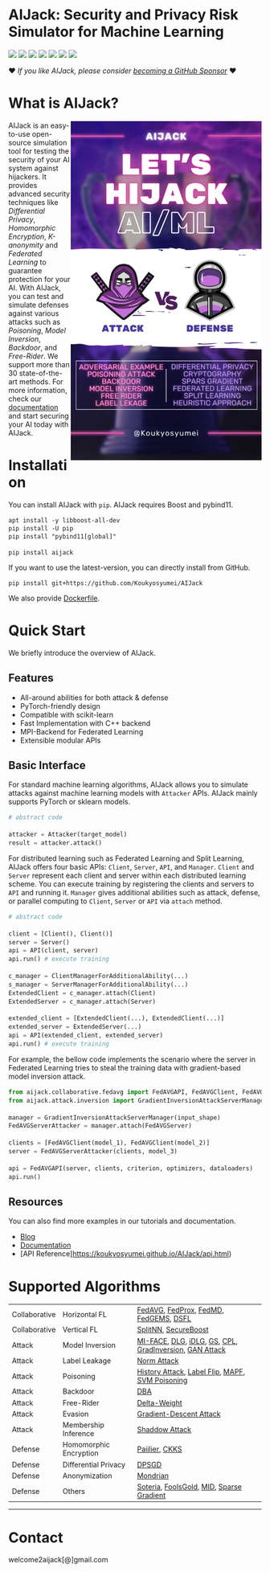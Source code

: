 <!--
  Title: AIJack
  Description: AIJack is a fantastic framework demonstrating the security risks of machine learning and deep learning, such as Model Inversion, poisoning attack, and membership inference attack.
  Author: Hideaki Takahashi
  -->

# AIJack: Security and Privacy Risk Simulator for Machine Learning

<div align="left">
<img src="https://badgen.net/github/stars/Koukyosyumei/AIjack?color=green">
<img src="https://badgen.net/github/forks/Koukyosyumei/AIjack">
<img src="https://badgen.net/github/watchers/Koukyosyumei/AIjack">
<img src="https://img.shields.io/github/commit-activity/m/Koukyosyumei/AIJack">
<img src="https://img.shields.io/github/languages/code-size/Koukyosyumei/AIJack">
<img src="https://app.codacy.com/project/badge/Grade/529a33e6523e4bf2a79c26e815a070f4"/>
<img src="https://img.shields.io/github/license/Koukyosyumei/AIJack">
</div>

❤️ <i>If you like AIJack, please consider <a href="https://github.com/sponsors/Koukyosyumei">becoming a GitHub Sponsor</a></i> ❤️

# What is AIJack?

<img src="logo/AIJACK-NEON-LOGO.png" width=380 align="right">


AIJack is an easy-to-use open-source simulation tool for testing the security of your AI system against hijackers. It provides advanced security techniques like *Differential Privacy*, *Homomorphic Encryption*, *K-anonymity* and *Federated Learning* to guarantee protection for your AI. With AIJack, you can test and simulate defenses against various attacks such as *Poisoning*, *Model Inversion*, *Backdoor*, and *Free-Rider*. We support more than 30 state-of-the-art methods. For more information, check our [documentation](https://koukyosyumei.github.io/AIJack/intro.html) and start securing your AI today with AIJack.

# Installation

You can install AIJack with `pip`. AIJack requires Boost and pybind11.

```
apt install -y libboost-all-dev
pip install -U pip
pip install "pybind11[global]"

pip install aijack
```

If you want to use the latest-version, you can directly install from GitHub.

```
pip install git+https://github.com/Koukyosyumei/AIJack
```

We also provide [Dockerfile](Dockerfile).


# Quick Start

We briefly introduce the overview of AIJack.

## Features

-   All-around abilities for both attack & defense
-   PyTorch-friendly design
-   Compatible with scikit-learn
-   Fast Implementation with C++ backend
-   MPI-Backend for Federated Learning
-   Extensible modular APIs

## Basic Interface

For standard machine learning algorithms, AIJack allows you to simulate attacks against machine learning models with `Attacker` APIs. AIJack mainly supports PyTorch or sklearn models.

```Python
# abstract code

attacker = Attacker(target_model)
result = attacker.attack()
```

For distributed learning such as Federated Learning and Split Learning, AIJack offers four basic APIs: `Client`, `Server`, `API`, and `Manager`. `Client` and `Server` represent each client and server within each distributed learning scheme. You can execute training by registering the clients and servers to `API` and running it. `Manager` gives additional abilities such as attack, defense, or parallel computing to `Client`, `Server` or `API` via `attach` method.

```Python
# abstract code

client = [Client(), Client()]
server = Server()
api = API(client, server)
api.run() # execute training

c_manager = ClientManagerForAdditionalAbility(...)
s_manager = ServerManagerForAdditionalAbility(...)
ExtendedClient = c_manager.attach(Client)
ExtendedServer = c_manager.attach(Server)

extended_client = [ExtendedClient(...), ExtendedClient(...)]
extended_server = ExtendedServer(...)
api = API(extended_client, extended_server)
api.run() # execute training
```

For example, the bellow code implements the scenario where the server in Federated Learning tries to steal the training data with gradient-based model inversion attack.

```Python
from aijack.collaborative.fedavg import FedAVGAPI, FedAVGClient, FedAVGServer
from aijack.attack.inversion import GradientInversionAttackServerManager

manager = GradientInversionAttackServerManager(input_shape)
FedAVGServerAttacker = manager.attach(FedAVGServer)

clients = [FedAVGClient(model_1), FedAVGClient(model_2)]
server = FedAVGServerAttacker(clients, model_3)

api = FedAVGAPI(server, clients, criterion, optimizers, dataloaders)
api.run()
```

## Resources

You can also find more examples in our tutorials and documentation.

-   [Blog](https://dev.to/koukyosyumei/privacy-preserving-machine-learning-with-aijack-1-federated-learning-on-pytorch-3i5m)
-   [Documentation](https://koukyosyumei.github.io/AIJack/)
-   [API Reference]https://koukyosyumei.github.io/AIJack/api.html)

# Supported Algorithms

|               |                        |                                                                                                                                                                                                                                                                                                                                                                                                                                                                                                                                                                  |
| ------------- | ---------------------- | ---------------------------------------------------------------------------------------------------------------------------------------------------------------------------------------------------------------------------------------------------------------------------------------------------------------------------------------------------------------------------------------------------------------------------------------------------------------------------------------------------------------------------------------------------------------- |
| Collaborative | Horizontal FL          | [FedAVG](https://arxiv.org/abs/1602.05629), [FedProx](https://arxiv.org/abs/1812.06127), [FedMD](https://arxiv.org/abs/2108.13323), [FedGEMS](https://arxiv.org/abs/2110.11027), [DSFL](https://arxiv.org/abs/2008.06180)                                                                                                                                                                                                                                                                                                                                        |
| Collaborative | Vertical FL            | [SplitNN](https://arxiv.org/abs/1812.00564), [SecureBoost](https://arxiv.org/abs/1901.08755)                                                                                                                                                                                                                                                                                                                                                                                                                                                                     |
| Attack        | Model Inversion        | [MI-FACE](https://dl.acm.org/doi/pdf/10.1145/2810103.2813677), [DLG](https://papers.nips.cc/paper/2019/hash/60a6c4002cc7b29142def8871531281a-Abstract.html), [iDLG](https://arxiv.org/abs/2001.02610), [GS](https://proceedings.neurips.cc/paper/2020/hash/c4ede56bbd98819ae6112b20ac6bf145-Abstract.html), [CPL](https://arxiv.org/abs/2004.10397), [GradInversion](https://openaccess.thecvf.com/content/CVPR2021/papers/Yin_See_Through_Gradients_Image_Batch_Recovery_via_GradInversion_CVPR_2021_paper.pdf), [GAN Attack](https://arxiv.org/abs/1702.07464) |
| Attack        | Label Leakage          | [Norm Attack](https://arxiv.org/abs/2102.08504)                                                                                                                                                                                                                                                                                                                                                                                                                                                                                                                  |
| Attack        | Poisoning              | [History Attack](https://arxiv.org/abs/2203.08669), [Label Flip](https://arxiv.org/abs/2203.08669), [MAPF](https://arxiv.org/abs/2203.08669), [SVM Poisoning](https://arxiv.org/abs/1206.6389)                                                                                                                                                                                                                                                                                                                                                                   |
| Attack        | Backdoor               | [DBA](https://openreview.net/forum?id=rkgyS0VFvr)                                                                                                                                                                                                                                                                                                                                                                                                                                                                                                                |
| Attack        | Free-Rider             | [Delta-Weight](https://arxiv.org/pdf/1911.12560.pdf)                                                                                                                                                                                                                                                                                                                                                                                                                                                                                                             |
| Attack        | Evasion                | [Gradient-Descent Attack](https://arxiv.org/abs/1708.06131)                                                                                                                                                                                                                                                                                                                                                                                                                                                                                                      |
| Attack        | Membership Inference   | [Shaddow Attack](https://arxiv.org/abs/1610.05820)                                                                                                                                                                                                                                                                                                                                                                                                                                                                                                               |
| Defense       | Homomorphic Encryption | [Paiilier](https://link.springer.com/chapter/10.1007/3-540-48910-X_16), [CKKS](https://eprint.iacr.org/2016/421.pdf)                                                                                                                                                                                                                                                                                                                                                                                                                                             |
| Defense       | Differential Privacy   | [DPSGD](https://arxiv.org/abs/1607.00133)                                                                                                                                                                                                                                                                                                                                                                                                                                                                                                                        |
| Defense       | Anonymization          | [Mondrian](https://ieeexplore.ieee.org/document/1617393)                                                                                                                                                                                                                                                                                                                                                                                                                                                                                                         |
| Defense       | Others                 | [Soteria](https://openaccess.thecvf.com/content/CVPR2021/papers/Sun_Soteria_Provable_Defense_Against_Privacy_Leakage_in_Federated_Learning_From_CVPR_2021_paper.pdf), [FoolsGold](https://arxiv.org/abs/1808.04866), [MID](https://arxiv.org/abs/2009.05241), [Sparse Gradient](https://aclanthology.org/D17-1045/)                                                                                                                                                                                                                                              |

-----------------------------------------------------------------------

# Contact

welcome2aijack[@]gmail.com
